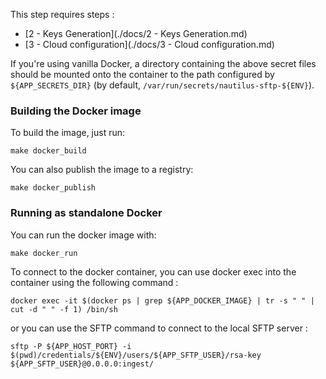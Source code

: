 
This step requires steps :
- [2 - Keys Generation](./docs/2 - Keys Generation.md)
- [3 - Cloud configuration](./docs/3 - Cloud configuration.md)


If you're using vanilla Docker, a directory containing the above secret files should be mounted onto the container to the path configured by `${APP_SECRETS_DIR}` (by default, `/var/run/secrets/nautilus-sftp-${ENV}`).


### Building the Docker image

To build the image, just run:

```shell
make docker_build
```

You can also publish the image to a registry:

```shell
make docker_publish
```


### Running as standalone Docker

You can run the docker image with:
```shell
make docker_run
```

To connect to the docker container, you can use docker exec into the container using the following command :
```shell
docker exec -it $(docker ps | grep ${APP_DOCKER_IMAGE} | tr -s " " | cut -d " " -f 1) /bin/sh
```
or you can use the SFTP command to connect to the local SFTP server :
```shell
sftp -P ${APP_HOST_PORT} -i $(pwd)/credentials/${ENV}/users/${APP_SFTP_USER}/rsa-key ${APP_SFTP_USER}@0.0.0.0:ingest/
```
